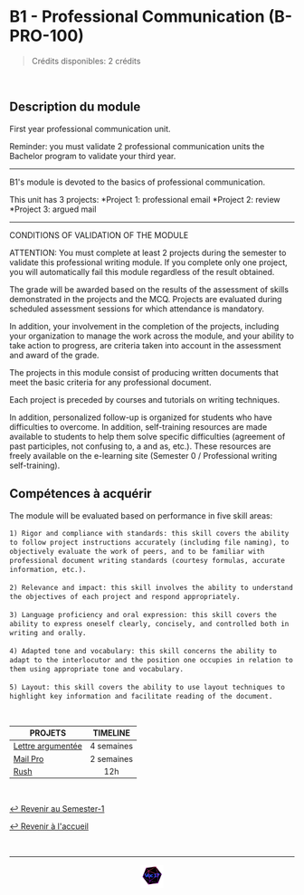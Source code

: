 # B1 - Professional Communication  (B-PRO-100)

> Crédits disponibles: 2 crédits
<br>

## Description du module
First year professional communication unit.

Reminder: you must validate 2 professional communication units the Bachelor program to validate your third year.

-----------------
B1's module is devoted to the basics of professional communication.  

This unit has 3 projects:
          *Project 1: professional email 
          *Project 2: review
          *Project 3: argued mail


-------------------------------
CONDITIONS OF VALIDATION OF THE MODULE

ATTENTION: You must complete at least 2 projects during the semester to validate this professional writing module. 
If you complete only one project, you will automatically fail this module regardless of the result obtained.

The grade will be awarded based on the results of the assessment of skills demonstrated in the projects and the MCQ.
Projects are evaluated during scheduled assessment sessions for which attendance is mandatory.

In addition, your involvement in the completion of the projects, including your organization to manage the work across the module, and your ability to take action to progress, are criteria taken into account in the assessment and award of the grade.


The projects in this module consist of producing written documents that meet the basic criteria for any professional document.

Each project is preceded by courses and tutorials on writing techniques.

In addition, personalized follow-up is organized for students who have difficulties to overcome.
In addition, self-training resources are made available to students to help them solve specific difficulties (agreement of past participles, not confusing to, a and as, etc.). 
These resources are freely available on the e-learning site (Semester 0 / Professional writing self-training).

## Compétences à acquérir
The module will be evaluated based on performance in five skill areas:

    1) Rigor and compliance with standards: this skill covers the ability to follow project instructions accurately (including file naming), to objectively evaluate the work of peers, and to be familiar with professional document writing standards (courtesy formulas, accurate information, etc.).

    2) Relevance and impact: this skill involves the ability to understand the objectives of each project and respond appropriately.

    3) Language proficiency and oral expression: this skill covers the ability to express oneself clearly, concisely, and controlled both in writing and orally.

    4) Adapted tone and vocabulary: this skill concerns the ability to adapt to the interlocutor and the position one occupies in relation to them using appropriate tone and vocabulary.

    5) Layout: this skill covers the ability to use layout techniques to highlight key information and facilitate reading of the document.
<br>


<table align="center">
    <thead>
        <tr>
            <th>PROJETS</th>
            <th>TIMELINE</th>
        </tr>
    </thead>
    <tbody>
        <tr>
            <td><a href="https://github.com/Studio-17/Epitech-Subjects/tree/main/Semester-1/B-PRO-100/Lettre-argumentée/">Lettre argumentée</a></td>
            <td align="center">4 semaines</td>
        </tr>
        <tr>
            <td><a href="https://github.com/Studio-17/Epitech-Subjects/tree/main/Semester-1/B-PRO-100/MailPro/">Mail Pro</a></td>
            <td align="center">2 semaines</td>
        </tr>
        <tr>
            <td><a href="https://github.com/Studio-17/Epitech-Subjects/tree/main/Semester-1/B-PRO-100/Rush/">Rush</a></td>
            <td align="center">12h</td>
        </tr>
    </tbody>
</table>
<br>

[↩️ Revenir au Semester-1](https://github.com/Studio-17/Epitech-Subjects/tree/main/Semester-1)

[↩️ Revenir à l'accueil](https://github.com/Studio-17/Epitech-Subjects)

<br>

---

<div align="center">

<a href="https://github.com/Studio-17" target="_blank"><img src="../../assets/voc17.gif" width="40"></a>

</div>